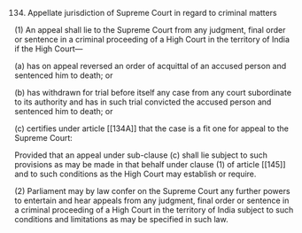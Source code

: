 134. Appellate jurisdiction of Supreme Court in regard to criminal matters

(1) An appeal shall lie to the Supreme Court from any judgment, final order or sentence in a criminal proceeding of a High Court in the territory of India if the High Court—

(a) has on appeal reversed an order of acquittal of an accused person and sentenced him to death; or

(b) has withdrawn for trial before itself any case from any court subordinate to its authority and has in such trial convicted the accused person and sentenced him to death; or

(c) certifies under article [[134A]]  that the case is a fit one for appeal to the Supreme Court:

Provided that an appeal under sub-clause (c) shall lie subject to such provisions as may be made in that behalf under clause (1) of article [[145]]  and to such conditions as the High Court may establish or require.

(2) Parliament may by law confer on the Supreme Court any further powers to entertain and hear appeals from any judgment, final order or sentence in a criminal proceeding of a High Court in the territory of India subject to such conditions and limitations as may be specified in such law.

